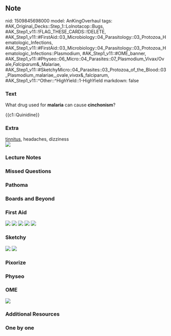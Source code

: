 ## Note
nid: 1509845698000
model: AnKingOverhaul
tags: #AK_Original_Decks::Step_1::Lolnotacop::Bugs, #AK_Step1_v11::!FLAG_THESE_CARDS::!DELETE, #AK_Step1_v11::#FirstAid::03_Microbiology::04_Parasitology::03_Protozoa_Hematologic_Infections, #AK_Step1_v11::#FirstAid::03_Microbiology::04_Parasitology::03_Protozoa_Hematologic_Infections::Plasmodium, #AK_Step1_v11::#OME_banner, #AK_Step1_v11::#Physeo::06_Micro::04_Parasites::07_Plasmodium_Vivax/Ovale,_Falciparum_&_Malariae, #AK_Step1_v11::#SketchyMicro::04_Parasites::03_Protozoa_of_the_Blood::03_Plasmodium_malariae,_ovale,_vivax_&_falciparum, #AK_Step1_v11::^Other::^HighYield::1-HighYield
markdown: false

### Text
What drug used for <b>malaria</b> can cause <b>cinchonism</b>?
<div>
  {{c1::Quinidine}}
</div>

### Extra
<div>
  <u>tinnitus</u>, headaches, dizziness
</div><img src="paste-74199855006178.jpg">

### Lecture Notes


### Missed Questions


### Pathoma


### Boards and Beyond


### First Aid
<img src="tmpplh7iee6.png"> <img src="tmpnjbhagoa.png"> <img src=
"tmplapj9rj_.png"> <img src="tmpv6g570q6.png"> <img src=
"tmp3f4ik0m4.png">

### Sketchy
<img src="Screen%20Shot%202019-10-29%20at%208.19.18%20AM.png">
<img src="Screen%20Shot%202019-10-29%20at%208.18.41%20AM.png">

### Pixorize


### Physeo


### OME
<div class="ome-widget">
  <a href="https://onlinemeded.org?ref=anki"><img src=
  "_OME_AnkiFlashcards_General_7.png"></a>
</div>

### Additional Resources


### One by one

